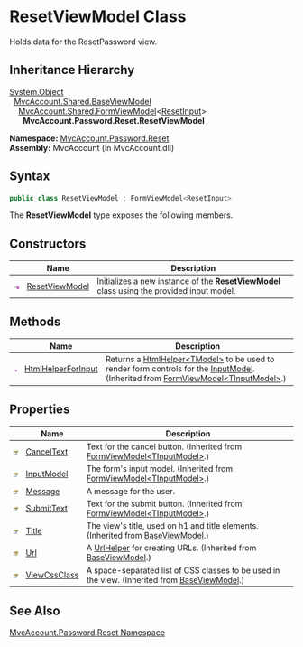 ResetViewModel Class
====================
Holds data for the ResetPassword view.


Inheritance Hierarchy
---------------------
[System.Object][1]  
  [MvcAccount.Shared.BaseViewModel][2]  
    [MvcAccount.Shared.FormViewModel][3]&lt;[ResetInput][4]>  
      **MvcAccount.Password.Reset.ResetViewModel**  

**Namespace:** [MvcAccount.Password.Reset][5]  
**Assembly:** MvcAccount (in MvcAccount.dll)

Syntax
------

```csharp
public class ResetViewModel : FormViewModel<ResetInput>
```

The **ResetViewModel** type exposes the following members.


Constructors
------------

                 | Name                | Description                                                                                
---------------- | ------------------- | ------------------------------------------------------------------------------------------ 
![Public method] | [ResetViewModel][6] | Initializes a new instance of the **ResetViewModel** class using the provided input model. 


Methods
-------

                 | Name                    | Description                                                                                                                                           
---------------- | ----------------------- | ----------------------------------------------------------------------------------------------------------------------------------------------------- 
![Public method] | [HtmlHelperForInput][7] | Returns a [HtmlHelper&lt;TModel>][8] to be used to render form controls for the [InputModel][9]. (Inherited from [FormViewModel&lt;TInputModel>][3].) 


Properties
----------

                      | Name               | Description                                                                                        
--------------------- | ------------------ | -------------------------------------------------------------------------------------------------- 
![Public property]    | [CancelText][10]   | Text for the cancel button. (Inherited from [FormViewModel&lt;TInputModel>][3].)                   
![Public property]    | [InputModel][9]    | The form's input model. (Inherited from [FormViewModel&lt;TInputModel>][3].)                       
![Public property]    | [Message][11]      | A message for the user.                                                                            
![Public property]    | [SubmitText][12]   | Text for the submit button. (Inherited from [FormViewModel&lt;TInputModel>][3].)                   
![Public property]    | [Title][13]        | The view's title, used on h1 and title elements. (Inherited from [BaseViewModel][2].)              
![Protected property] | [Url][14]          | A [UrlHelper][15] for creating URLs. (Inherited from [BaseViewModel][2].)                          
![Public property]    | [ViewCssClass][16] | A space-separated list of CSS classes to be used in the view. (Inherited from [BaseViewModel][2].) 


See Also
--------
[MvcAccount.Password.Reset Namespace][5]  

[1]: http://msdn.microsoft.com/en-us/library/e5kfa45b
[2]: ../../MvcAccount.Shared/BaseViewModel/README.md
[3]: ../../MvcAccount.Shared/FormViewModel_1/README.md
[4]: ../ResetInput/README.md
[5]: ../README.md
[6]: _ctor.md
[7]: ../../MvcAccount.Shared/FormViewModel_1/HtmlHelperForInput.md
[8]: http://msdn.microsoft.com/en-us/library/dd492619
[9]: ../../MvcAccount.Shared/FormViewModel_1/InputModel.md
[10]: ../../MvcAccount.Shared/FormViewModel_1/CancelText.md
[11]: Message.md
[12]: ../../MvcAccount.Shared/FormViewModel_1/SubmitText.md
[13]: ../../MvcAccount.Shared/BaseViewModel/Title.md
[14]: ../../MvcAccount.Shared/BaseViewModel/Url.md
[15]: http://msdn.microsoft.com/en-us/library/dd492578
[16]: ../../MvcAccount.Shared/BaseViewModel/ViewCssClass.md
[Public method]: ../../_icons/pubmethod.gif "Public method"
[Public property]: ../../_icons/pubproperty.gif "Public property"
[Protected property]: ../../_icons/protproperty.gif "Protected property"